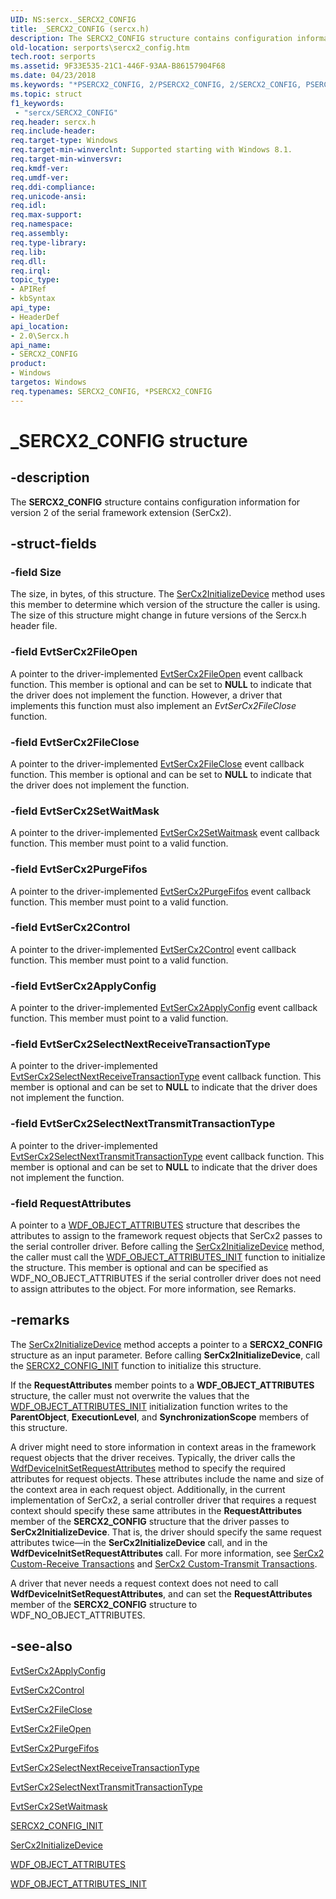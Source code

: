 ```yaml
---
UID: NS:sercx._SERCX2_CONFIG
title: _SERCX2_CONFIG (sercx.h)
description: The SERCX2_CONFIG structure contains configuration information for version 2 of the serial framework extension (SerCx2).
old-location: serports\sercx2_config.htm
tech.root: serports
ms.assetid: 9F33E535-21C1-446F-93AA-B86157904F68
ms.date: 04/23/2018
ms.keywords: "*PSERCX2_CONFIG, 2/PSERCX2_CONFIG, 2/SERCX2_CONFIG, PSERCX2_CONFIG, PSERCX2_CONFIG structure pointer [Serial Ports], SERCX2_CONFIG, SERCX2_CONFIG structure [Serial Ports], _SERCX2_CONFIG, serports.sercx2_config"
ms.topic: struct
f1_keywords:
 - "sercx/SERCX2_CONFIG"
req.header: sercx.h
req.include-header: 
req.target-type: Windows
req.target-min-winverclnt: Supported starting with Windows 8.1.
req.target-min-winversvr: 
req.kmdf-ver: 
req.umdf-ver: 
req.ddi-compliance: 
req.unicode-ansi: 
req.idl: 
req.max-support: 
req.namespace: 
req.assembly: 
req.type-library: 
req.lib: 
req.dll: 
req.irql: 
topic_type:
- APIRef
- kbSyntax
api_type:
- HeaderDef
api_location:
- 2.0\Sercx.h
api_name:
- SERCX2_CONFIG
product:
- Windows
targetos: Windows
req.typenames: SERCX2_CONFIG, *PSERCX2_CONFIG
---
```


# _SERCX2_CONFIG structure


## -description


The <b>SERCX2_CONFIG</b> structure contains configuration information for version 2 of the serial framework extension (SerCx2).


## -struct-fields




### -field Size

The size, in bytes, of this structure. The <a href="https://docs.microsoft.com/windows-hardware/drivers/ddi/sercx/nf-sercx-sercx2initializedevice">SerCx2InitializeDevice</a> method uses this member to determine which version of the structure the caller is using. The size of this structure might change in future versions of the Sercx.h header file.


### -field EvtSerCx2FileOpen

A pointer to the driver-implemented <a href="https://docs.microsoft.com/windows-hardware/drivers/ddi/sercx/nc-sercx-evt_sercx2_fileopen">EvtSerCx2FileOpen</a> event callback function. This member is optional and can be set to <b>NULL</b> to indicate that the driver does not implement the function. However, a driver that implements this function must also implement an <i>EvtSerCx2FileClose</i> function.


### -field EvtSerCx2FileClose

A pointer to the driver-implemented <a href="https://docs.microsoft.com/windows-hardware/drivers/ddi/sercx/nc-sercx-evt_sercx2_fileclose">EvtSerCx2FileClose</a> event callback function. This member is optional and can be set to <b>NULL</b> to indicate that the driver does not implement the function.


### -field EvtSerCx2SetWaitMask

A pointer to the driver-implemented <a href="https://docs.microsoft.com/windows-hardware/drivers/ddi/sercx/nc-sercx-evt_sercx2_set_wait_mask">EvtSerCx2SetWaitmask</a> event callback function. This member must point to a valid function.


### -field EvtSerCx2PurgeFifos

A pointer to the driver-implemented <a href="https://docs.microsoft.com/windows-hardware/drivers/ddi/sercx/nc-sercx-evt_sercx2_purge_fifos">EvtSerCx2PurgeFifos</a> event callback function. This member must point to a valid function.


### -field EvtSerCx2Control

A pointer to the driver-implemented <a href="https://docs.microsoft.com/windows-hardware/drivers/ddi/sercx/nc-sercx-evt_sercx2_control">EvtSerCx2Control</a> event callback function. This member must point to a valid function.


### -field EvtSerCx2ApplyConfig

A pointer to the driver-implemented <a href="https://docs.microsoft.com/windows-hardware/drivers/ddi/sercx/nc-sercx-evt_sercx2_apply_config">EvtSerCx2ApplyConfig</a> event callback function. This member must point to a valid function.


### -field EvtSerCx2SelectNextReceiveTransactionType

A pointer to the driver-implemented <a href="https://docs.microsoft.com/windows-hardware/drivers/ddi/sercx/nc-sercx-evt_sercx2_select_next_receive_transaction_type">EvtSerCx2SelectNextReceiveTransactionType</a> event callback function. This member is optional and can be set to <b>NULL</b> to indicate that the driver does not implement the function.


### -field EvtSerCx2SelectNextTransmitTransactionType

A pointer to the driver-implemented <a href="https://docs.microsoft.com/windows-hardware/drivers/ddi/sercx/nc-sercx-evt_sercx2_select_next_transmit_transaction_type">EvtSerCx2SelectNextTransmitTransactionType</a> event callback function. This member is optional and can be set to <b>NULL</b> to indicate that the driver does not implement the function.


### -field RequestAttributes

A pointer to a <a href="https://docs.microsoft.com/windows-hardware/drivers/ddi/wdfobject/ns-wdfobject-_wdf_object_attributes">WDF_OBJECT_ATTRIBUTES</a> structure that describes the attributes to assign to the framework request objects that SerCx2 passes to the serial controller driver. Before calling the <a href="https://docs.microsoft.com/windows-hardware/drivers/ddi/sercx/nf-sercx-sercx2initializedevice">SerCx2InitializeDevice</a> method, the caller must call the <a href="https://docs.microsoft.com/windows-hardware/drivers/ddi/wdfobject/nf-wdfobject-wdf_object_attributes_init">WDF_OBJECT_ATTRIBUTES_INIT</a> function to initialize the structure. This member is optional and can be specified as WDF_NO_OBJECT_ATTRIBUTES if the serial controller driver does not need to assign attributes to the object. For more information, see Remarks.


## -remarks



The <a href="https://docs.microsoft.com/windows-hardware/drivers/ddi/sercx/nf-sercx-sercx2initializedevice">SerCx2InitializeDevice</a> method accepts a pointer to a <b>SERCX2_CONFIG</b> structure as an input parameter. Before calling <b>SerCx2InitializeDevice</b>, call the <a href="https://docs.microsoft.com/windows-hardware/drivers/ddi/sercx/nf-sercx-sercx2_config_init">SERCX2_CONFIG_INIT</a> function to initialize this structure.

If the <b>RequestAttributes</b> member points to a <b>WDF_OBJECT_ATTRIBUTES</b> structure, the caller must not overwrite the values that the <a href="https://docs.microsoft.com/windows-hardware/drivers/ddi/wdfobject/nf-wdfobject-wdf_object_attributes_init">WDF_OBJECT_ATTRIBUTES_INIT</a> initialization function writes to the <b>ParentObject</b>, <b>ExecutionLevel</b>, and <b>SynchronizationScope</b> members of this structure.

A driver might need to store information in context areas in the framework request objects that the driver receives. Typically, the driver calls the <a href="https://docs.microsoft.com/windows-hardware/drivers/ddi/wdfdevice/nf-wdfdevice-wdfdeviceinitsetrequestattributes">WdfDeviceInitSetRequestAttributes</a> method to specify the required attributes for request objects. These attributes include the name and size of the context area in each request object. Additionally, in the current implementation of SerCx2, a serial controller driver that requires a request context should specify these same attributes in the <b>RequestAttributes</b> member of the <b>SERCX2_CONFIG</b> structure that the driver passes to <b>SerCx2InitializeDevice</b>. That is, the driver should specify the same request attributes twice—in the <b>SerCx2InitializeDevice</b> call, and in the <b>WdfDeviceInitSetRequestAttributes</b> call. For more information, see <a href="https://docs.microsoft.com/previous-versions/dn265314(v=vs.85)">SerCx2 Custom-Receive Transactions</a> and <a href="https://docs.microsoft.com/previous-versions/dn265320(v=vs.85)">SerCx2 Custom-Transmit Transactions</a>.

A driver that never needs a request context does not need to call <b>WdfDeviceInitSetRequestAttributes</b>, and can set the <b>RequestAttributes</b> member of the <b>SERCX2_CONFIG</b> structure to WDF_NO_OBJECT_ATTRIBUTES.




## -see-also




<a href="https://docs.microsoft.com/windows-hardware/drivers/ddi/sercx/nc-sercx-evt_sercx2_apply_config">EvtSerCx2ApplyConfig</a>



<a href="https://docs.microsoft.com/windows-hardware/drivers/ddi/sercx/nc-sercx-evt_sercx2_control">EvtSerCx2Control</a>



<a href="https://docs.microsoft.com/windows-hardware/drivers/ddi/sercx/nc-sercx-evt_sercx2_fileclose">EvtSerCx2FileClose</a>



<a href="https://docs.microsoft.com/windows-hardware/drivers/ddi/sercx/nc-sercx-evt_sercx2_fileopen">EvtSerCx2FileOpen</a>



<a href="https://docs.microsoft.com/windows-hardware/drivers/ddi/sercx/nc-sercx-evt_sercx2_purge_fifos">EvtSerCx2PurgeFifos</a>



<a href="https://docs.microsoft.com/windows-hardware/drivers/ddi/sercx/nc-sercx-evt_sercx2_select_next_receive_transaction_type">EvtSerCx2SelectNextReceiveTransactionType</a>



<a href="https://docs.microsoft.com/windows-hardware/drivers/ddi/sercx/nc-sercx-evt_sercx2_select_next_transmit_transaction_type">EvtSerCx2SelectNextTransmitTransactionType</a>



<a href="https://docs.microsoft.com/windows-hardware/drivers/ddi/sercx/nc-sercx-evt_sercx2_set_wait_mask">EvtSerCx2SetWaitmask</a>



<a href="https://docs.microsoft.com/windows-hardware/drivers/ddi/sercx/nf-sercx-sercx2_config_init">SERCX2_CONFIG_INIT</a>



<a href="https://docs.microsoft.com/windows-hardware/drivers/ddi/sercx/nf-sercx-sercx2initializedevice">SerCx2InitializeDevice</a>



<a href="https://docs.microsoft.com/windows-hardware/drivers/ddi/wdfobject/ns-wdfobject-_wdf_object_attributes">WDF_OBJECT_ATTRIBUTES</a>



<a href="https://docs.microsoft.com/windows-hardware/drivers/ddi/wdfobject/nf-wdfobject-wdf_object_attributes_init">WDF_OBJECT_ATTRIBUTES_INIT</a>
 

 

